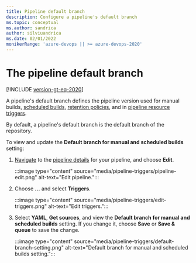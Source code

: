 ```yaml
---
title: Pipeline default branch
description: Configure a pipeline's default branch
ms.topic: conceptual
ms.author: sandrica
author: silviuandrica
ms.date: 02/01/2022
monikerRange: 'azure-devops || >= azure-devops-2020'
---
```


# The pipeline default branch

[!INCLUDE [version-gt-eq-2020](../../includes/version-gt-eq-2020.md)]

A pipeline's default branch defines the pipeline version used for manual builds, [scheduled builds](scheduled-triggers.md),  [retention policies](../policies/retention.md), and in [pipeline resource triggers](pipeline-triggers.md).

By default, a pipeline's default branch is the default branch of the repository.

To view and update the **Default branch for manual and scheduled builds** setting:

1. [Navigate](../get-started/multi-stage-pipelines-experience.md#navigating-pipelines) to the [pipeline details](../get-started/multi-stage-pipelines-experience.md#view-pipeline-details) for your pipeline, and choose **Edit**.

    :::image type="content" source="media/pipeline-triggers/pipeline-edit.png" alt-text="Edit pipeline."::: 

2. Choose **...** and select **Triggers**.

    :::image type="content" source="media/pipeline-triggers/edit-triggers.png" alt-text="Edit triggers."::: 

3. Select **YAML**, **Get sources**, and view the **Default branch for manual and scheduled builds** setting. If you change it, choose **Save** or **Save & queue** to save the change.

    :::image type="content" source="media/pipeline-triggers/default-branch-setting.png" alt-text="Default branch for manual and scheduled builds setting."::: 
